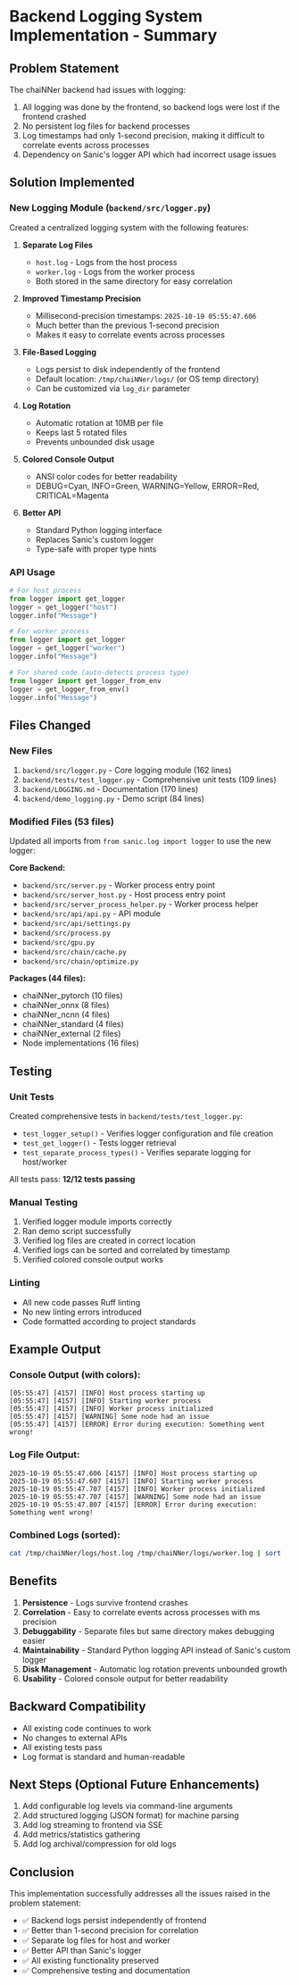 # Backend Logging System Implementation - Summary

## Problem Statement
The chaiNNer backend had issues with logging:
1. All logging was done by the frontend, so backend logs were lost if the frontend crashed
2. No persistent log files for backend processes
3. Log timestamps had only 1-second precision, making it difficult to correlate events across processes
4. Dependency on Sanic's logger API which had incorrect usage issues

## Solution Implemented

### New Logging Module (`backend/src/logger.py`)
Created a centralized logging system with the following features:

1. **Separate Log Files**
   - `host.log` - Logs from the host process
   - `worker.log` - Logs from the worker process
   - Both stored in the same directory for easy correlation

2. **Improved Timestamp Precision**
   - Millisecond-precision timestamps: `2025-10-19 05:55:47.606`
   - Much better than the previous 1-second precision
   - Makes it easy to correlate events across processes

3. **File-Based Logging**
   - Logs persist to disk independently of the frontend
   - Default location: `/tmp/chaiNNer/logs/` (or OS temp directory)
   - Can be customized via `log_dir` parameter

4. **Log Rotation**
   - Automatic rotation at 10MB per file
   - Keeps last 5 rotated files
   - Prevents unbounded disk usage

5. **Colored Console Output**
   - ANSI color codes for better readability
   - DEBUG=Cyan, INFO=Green, WARNING=Yellow, ERROR=Red, CRITICAL=Magenta

6. **Better API**
   - Standard Python logging interface
   - Replaces Sanic's custom logger
   - Type-safe with proper type hints

### API Usage

```python
# For host process
from logger import get_logger
logger = get_logger("host")
logger.info("Message")

# For worker process
from logger import get_logger
logger = get_logger("worker")
logger.info("Message")

# For shared code (auto-detects process type)
from logger import get_logger_from_env
logger = get_logger_from_env()
logger.info("Message")
```

## Files Changed

### New Files
1. `backend/src/logger.py` - Core logging module (162 lines)
2. `backend/tests/test_logger.py` - Comprehensive unit tests (109 lines)
3. `backend/LOGGING.md` - Documentation (170 lines)
4. `backend/demo_logging.py` - Demo script (84 lines)

### Modified Files (53 files)
Updated all imports from `from sanic.log import logger` to use the new logger:

**Core Backend:**
- `backend/src/server.py` - Worker process entry point
- `backend/src/server_host.py` - Host process entry point
- `backend/src/server_process_helper.py` - Worker process helper
- `backend/src/api/api.py` - API module
- `backend/src/api/settings.py`
- `backend/src/process.py`
- `backend/src/gpu.py`
- `backend/src/chain/cache.py`
- `backend/src/chain/optimize.py`

**Packages (44 files):**
- chaiNNer_pytorch (10 files)
- chaiNNer_onnx (8 files)
- chaiNNer_ncnn (4 files)
- chaiNNer_standard (4 files)
- chaiNNer_external (2 files)
- Node implementations (16 files)

## Testing

### Unit Tests
Created comprehensive tests in `backend/tests/test_logger.py`:
- `test_logger_setup()` - Verifies logger configuration and file creation
- `test_get_logger()` - Tests logger retrieval
- `test_separate_process_types()` - Verifies separate logging for host/worker

All tests pass: **12/12 tests passing**

### Manual Testing
1. Verified logger module imports correctly
2. Ran demo script successfully
3. Verified log files are created in correct location
4. Verified logs can be sorted and correlated by timestamp
5. Verified colored console output works

### Linting
- All new code passes Ruff linting
- No new linting errors introduced
- Code formatted according to project standards

## Example Output

### Console Output (with colors):
```
[05:55:47] [4157] [INFO] Host process starting up
[05:55:47] [4157] [INFO] Starting worker process
[05:55:47] [4157] [INFO] Worker process initialized
[05:55:47] [4157] [WARNING] Some node had an issue
[05:55:47] [4157] [ERROR] Error during execution: Something went wrong!
```

### Log File Output:
```
2025-10-19 05:55:47.606 [4157] [INFO] Host process starting up
2025-10-19 05:55:47.607 [4157] [INFO] Starting worker process
2025-10-19 05:55:47.707 [4157] [INFO] Worker process initialized
2025-10-19 05:55:47.707 [4157] [WARNING] Some node had an issue
2025-10-19 05:55:47.807 [4157] [ERROR] Error during execution: Something went wrong!
```

### Combined Logs (sorted):
```bash
cat /tmp/chaiNNer/logs/host.log /tmp/chaiNNer/logs/worker.log | sort
```

## Benefits

1. **Persistence** - Logs survive frontend crashes
2. **Correlation** - Easy to correlate events across processes with ms precision
3. **Debuggability** - Separate files but same directory makes debugging easier
4. **Maintainability** - Standard Python logging API instead of Sanic's custom logger
5. **Disk Management** - Automatic log rotation prevents unbounded growth
6. **Usability** - Colored console output for better readability

## Backward Compatibility

- All existing code continues to work
- No changes to external APIs
- All existing tests pass
- Log format is standard and human-readable

## Next Steps (Optional Future Enhancements)

1. Add configurable log levels via command-line arguments
2. Add structured logging (JSON format) for machine parsing
3. Add log streaming to frontend via SSE
4. Add metrics/statistics gathering
5. Add log archival/compression for old logs

## Conclusion

This implementation successfully addresses all the issues raised in the problem statement:
- ✅ Backend logs persist independently of frontend
- ✅ Better than 1-second precision for correlation
- ✅ Separate log files for host and worker
- ✅ Better API than Sanic's logger
- ✅ All existing functionality preserved
- ✅ Comprehensive testing and documentation
